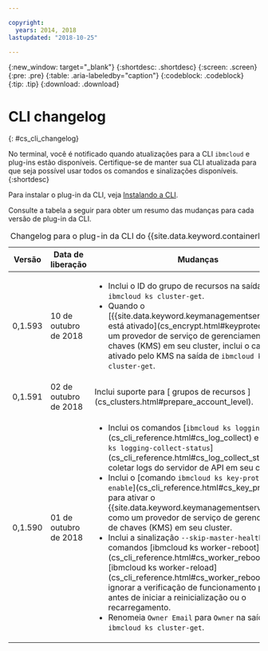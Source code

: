 ```yaml
---

copyright:
  years: 2014, 2018
lastupdated: "2018-10-25"

---
```


{:new_window: target="_blank"}
{:shortdesc: .shortdesc}
{:screen: .screen}
{:pre: .pre}
{:table: .aria-labeledby="caption"}
{:codeblock: .codeblock}
{:tip: .tip}
{:download: .download}


# CLI changelog
{: #cs_cli_changelog}

No terminal, você é notificado quando atualizações para a CLI `ibmcloud` e plug-ins estão disponíveis. Certifique-se de manter sua CLI atualizada para que seja possível usar todos os comandos e sinalizações disponíveis.
{:shortdesc}

Para instalar o plug-in da CLI, veja [Instalando a CLI](cs_cli_install.html#cs_cli_install_steps).

Consulte a tabela a seguir para obter um resumo das mudanças para cada versão de plug-in da CLI.

<table summary="Log de mudanças para o plug-in da CLI do {{site.data.keyword.containerlong_notm}} ">
<caption>Changelog para o plug-in da CLI do  {{site.data.keyword.containerlong_notm}}</caption>
<thead>
<tr>
<th>Versão</th>
<th>Data de liberação</th>
<th>Mudanças</th>
</tr>
</thead>
<tbody>
<tr>
<td>0,1.593</td>
<td>10 de outubro de 2018</td>
<td><ul><li>Inclui o ID do grupo de recursos na saída de <code>ibmcloud ks cluster-get</code>.</li>
<li>Quando o [{{site.data.keyword.keymanagementserviceshort}} está ativado](cs_encrypt.html#keyprotect) como um provedor de serviço de gerenciamento de chaves (KMS) em seu cluster, inclui o campo ativado pelo KMS na saída de <code>ibmcloud ks cluster-get</code>.</li></ul></td>
</tr>
<tr>
<td>0,1.591</td>
<td>02 de outubro de 2018</td>
<td>Inclui suporte para  [ grupos de recursos ](cs_clusters.html#prepare_account_level).</td>
</tr>
<tr>
<td>0,1.590</td>
<td>01 de outubro de 2018</td>
<td><ul>
<li>Inclui os comandos [<code>ibmcloud ks logging-collect</code>](cs_cli_reference.html#cs_log_collect) e [<code>ibmcloud ks logging-collect-status</code>](cs_cli_reference.html#cs_log_collect_status) para coletar logs do servidor de API em seu cluster.</li>
<li>Inclui o [comando <code>ibmcloud ks key-protect-enable</code>](cs_cli_reference.html#cs_key_protect) para ativar o {{site.data.keyword.keymanagementserviceshort}} como um provedor de serviço de gerenciamento de chaves (KMS) em seu cluster.</li>
<li>Inclui a sinalização <code>--skip-master-health</code> nos comandos [ibmcloud ks worker-reboot](cs_cli_reference.html#cs_worker_reboot) e [ibmcloud ks worker-reload](cs_cli_reference.html#cs_worker_reboot) para ignorar a verificação de funcionamento principal antes de iniciar a reinicialização ou o recarregamento.</li>
<li>Renomeia <code>Owner Email</code> para <code>Owner</code> na saída de <code>ibmcloud ks cluster-get</code>.</li></ul></td>
</tr>
</tbody>
</table>
